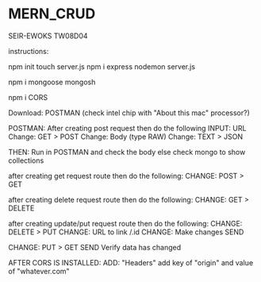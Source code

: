 # MERN_CRUD
SEIR-EWOKS TW08D04


instructions:

npm init touch server.js npm i express nodemon server.js

npm i mongoose mongosh

npm i CORS

Download:
POSTMAN (check intel chip with "About this mac" processor?)

POSTMAN:
After creating post request then do the following INPUT: URL Change: GET > POST Change: Body (type RAW) Change: TEXT > JSON

THEN:
Run in POSTMAN and check the body else check mongo to show collections

after creating get request route then do the following:
CHANGE: POST > GET

after creating delete request route then do the following:
CHANGE: GET > DELETE

after creating update/put request route then do the following:
CHANGE: DELETE > PUT CHANGE: URL to link /.id CHANGE: Make changes SEND

CHANGE:
PUT > GET SEND Verify data has changed

AFTER CORS IS INSTALLED:
ADD: "Headers" add key of "origin" and value of "whatever.com"
